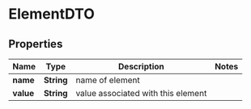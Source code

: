 # ElementDTO

## Properties
Name | Type | Description | Notes
------------ | ------------- | ------------- | -------------
**name** | **String** | name of element | 
**value** | **String** | value associated with this element  | 
